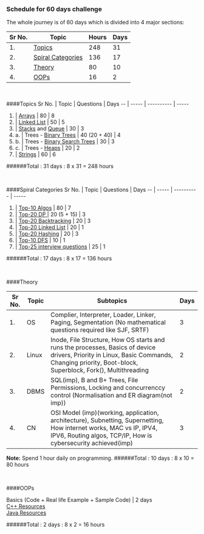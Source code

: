 ### Schedule for 60 days challenge
The whole journey is of 60 days which is divided into 4 major sections:  

Sr No. | Topic | Hours | Days 
--- | ----- | ---- | -----
1.  | [Topics](#topics) | 248 | 31
2.  | [Spiral Categories](#spiral-categories) | 136 | 17
3.  | [Theory](#theory) | 80 | 10
4.  | [OOPs](#oops) | 16 | 2

<p>&nbsp;</p>

####Topics
Sr No. | Topic | Questions | Days 
-- | ----- | ---------- | -----
1.  | [Arrays](https://www.geeksforgeeks.org/array-data-structure/) | 80 | 8
2.  | [Linked List](https://www.geeksforgeeks.org/data-structures/linked-list/) | 50 | 5
3.  | [Stacks](https://www.geeksforgeeks.org/stack-data-structure/) and [Queue](https://www.geeksforgeeks.org/queue-data-structure/) | 30 | 3
4. a. | Trees - [Binary Trees](https://www.geeksforgeeks.org/binary-tree-data-structure/) | 40 (20 + 40) | 4
4. b. | Trees - [Binary Search Trees](https://www.geeksforgeeks.org/binary-search-tree-data-structure/) | 30  | 3 
4. c. | Trees - [Heaps](https://www.geeksforgeeks.org/heap-data-structure/) | 20 | 2
5. |	[Strings](https://www.geeksforgeeks.org/string-data-structure/) | 60 | 6 

######Total : 31 days : 8 x 31 = 248 hours

<p>&nbsp;</p>

####Spiral Categories
Sr No. | Topic | Questions | Days 
-- | ----- | ---------- | -----
1. | [Top-10 Algos](https://www.geeksforgeeks.org/top-10-algorithms-in-interview-questions/) | 80 | 7
2. | [Top-20 DP ](https://www.geeksforgeeks.org/top-20-dynamic-programming-interview-questions/) | 20 (5 + 15) | 3
3. | [Top-20 Backtracking](https://www.geeksforgeeks.org/top-20-backtracking-algorithm-interview-questions/) | 20 | 3
4. | [Top-20 Linked List](https://www.geeksforgeeks.org/top-20-linked-list-interview-question/) | 20 | 1
5. | [Top-20 Hashing](https://www.geeksforgeeks.org/top-20-hashing-technique-based-interview-questions/) | 20  | 3 
6. | [Top-10 DFS](https://www.geeksforgeeks.org/top-10-interview-question-depth-first-search-dfs/) | 10 | 1
7. |	[Top-25 interview questions](https://www.geeksforgeeks.org/top-25-interview-questions/) | 25 | 1 

######Total : 17 days : 8 x 17 = 136 hours

<p>&nbsp;</p>

####Theory

Sr No. | Topic | Subtopics | Days 
-- | ----- | ---------- | -----
1. | OS | Complier, Interpreter, Loader, Linker, Paging, Segmentation (No mathematical questions required like SJF, SRTF) | 3
2. | Linux | Inode, File Structure, How OS starts and runs the processes, Basics of device drivers, Priority in Linux, Basic Commands, Changing priority, Boot-block, Superblock, Fork(), Multithreading | 2
3. | DBMS | SQL(imp), B and B+ Trees, File Permissions, Locking and concurrenccy control (Normalisation and ER diagram(not imp))| 2
4. | CN | OSI Model (imp)(working, application, architecture), Subnetting, Supernetting, How internet works, MAC vs IP, IPV4, IPV6, Routing algos, TCP/IP, How is cybersecurity achieved(imp)  | 3

**Note:** Spend 1 hour daily on programming.
######Total : 10 days : 8 x 10 = 80 hours

<p>&nbsp;</p>

####OOPs

Basics (Code + Real life Example + Sample Code) | 2 days  
[C++ Resources](https://www.geeksforgeeks.org/c-plus-plus/)  
[Java Resources](https://www.geeksforgeeks.org/java/)

######Total : 2 days : 8 x 2 = 16 hours